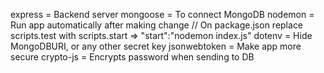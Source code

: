 express = Backend server
mongoose = To connect MongoDB
nodemon = Run app automatically after making change // On package.json replace scripts.test with scripts.start => "start":"nodemon index.js"
dotenv = Hide MongoDBURI, or any other secret key
jsonwebtoken = Make app more secure
crypto-js = Encrypts password when sending to DB








